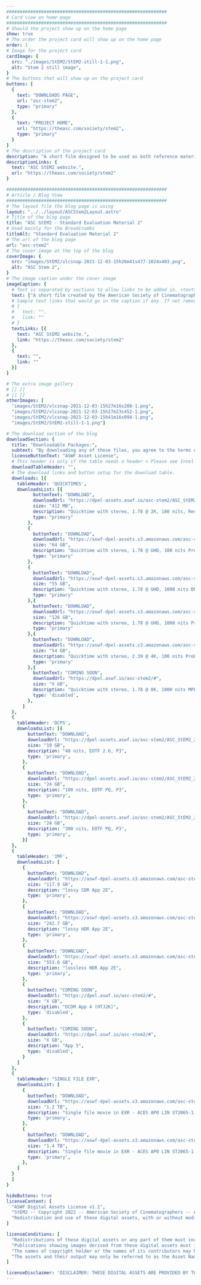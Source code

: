 ```yaml
---
############################################################
# Card view on home page
############################################################
# Should the project show up on the home page
show: true
# The order the project card will show up on the home page
order: 1
# Image for the project card
cardImage: {
  src: "./images/StEM2/StEM2-still-1-1.png",
  alt: "Stem 2 still image",
}
# The buttons that will show up on the project card
buttons: [
  {
    text: "DOWNLOADS PAGE",
    url: "asc-stem2",
    type: "primary"
  },
  {
    text: "PROJECT HOME",
    url: "https://theasc.com/society/stem2",
    type: "primary"
  }
]
# The description of the project card
description: "A short film designed to be used as both reference material and stress testing for color pipelines, image processing, and projection systems. Supplied in a range of image formats including high dynamic range (HDR), high resolution, and wide color gamut. For more information, visit the"
descriptionLinks: {
  text: "ASC StEM2 website.",
  url: "https://theasc.com/society/stem2"
}

############################################################
# Article / Blog View
############################################################
# The layout file the blog page is using
layout: "../../layout/ASCStem2Layout.astro"
# Title of the blog page
title: "ASC StEM2 - Standard Evaluation Material 2"
# Used mainly for the Breadcrumbs
titleAlt: "Standard Evaluation Material 2"
# The url of the blog page
url: "asc-stem2"
# The cover image at the top of the blog
coverImage: {
  src: "images/StEM2/vlcsnap-2021-12-03-15h26m41s477-1024x403.png",
  alt: "ASC Stem 2",
}
# The image caption under the cover image
imageCaption: {
  # Text is separated by sections to allow links to be added in. <text> <link> <text>
  text: ["A short film created by the American Society of Cinematographers Motion Imaging Technology Council designed to be used as both reference material and stress testing for color pipelines, image processing, monitors and projection systems. Supplied in a range of image formats including high dynamic range (HDR), high resolution, and wide color gamut. For more information, visit the "],
  # Sample text links that would go in the caption if any. If not remove them like this:
  # {
  #   text: "",
  #   link: ""
  # }
  textLinks: [{
    text: "ASC StEM2 website.",
    link: "https://theasc.com/society/stem2"
  },
  {
    text: "",
    link: ""
  }]
}

# The extra image gallery
# [] []
# [] []
otherImages: [
  "images/StEM2/vlcsnap-2021-12-03-15h27m16s208-1.png", 
  "images/StEM2/vlcsnap-2021-12-03-15h27m23s452-1.png", 
  "images/StEM2/vlcsnap-2021-12-03-15h41m16s094-1.png", 
  "images/StEM2/StEM2-still-1-1.png"]

# The download section of the blog
downloadSection: {
  title: "Downloadable Packages:",
  subtext: "By downloading any of these files, you agree to the terms of the license linked below.",
  licenseButtonText: "ASWF Asset License",
  # This header is only if the table needs a header < Please see Intel page for example of that >
  downloadTableHeader: "",
  # The download links and button setup for the download table.
  downloads: [{
    tableHeader: 'QUICKTIMES',
    downloadsList: [{
          buttonText: "DOWNLOAD",
          downloadUrl: "https://dpel-assets.aswf.io/asc-stem2/ASC_StEM2_178_2K_24_100nits_Rec709_Stereo.mp4",
          size: "412 MB",
          description: "Quicktime with stereo, 1.78 @ 2K, 100 nits, Rec709, 1920x1080",
          type: "primary"
        },
        {
          buttonText: "DOWNLOAD",
          downloadUrl: "https://aswf-dpel-assets.s3.amazonaws.com/asc-stem2/ASC_StEM2_178_UHD_24_100nits_Rec709_Stereo_ProRes422HQ.mov",
          size: "64 GB",
          description: "Quicktime with stereo, 1.78 @ UHD, 100 nits ProRes422HQ, Rec709, 3840x2160",
          type: "primary"
        },
        {
          buttonText: "DOWNLOAD",
          downloadUrl: "https://aswf-dpel-assets.s3.amazonaws.com/asc-stem2/ASC_StEM2_178_UHD_ST2084_1000nits_Rec2020_Stereo_DNxHR_HQX.mov",
          size: "55 GB",
          description: "Quicktime with stereo, 1.78 @ UHD, 1000 nits DNxHR_HQX, Rec2020",
          type: "primary"
        },{
          buttonText: "DOWNLOAD",
          downloadUrl: "https://aswf-dpel-assets.s3.amazonaws.com/asc-stem2/ASC_StEM2_178_UHD_ST2084_1000nits_Rec2020_Stereo_ProRes4444XQ.mov",
          size: "126 GB",
          description: "Quicktime with stereo, 1.78 @ UHD, 1000 nits ProRes4444XQ, Rec2020",
          type: "primary"
        },{
          buttonText: "DOWNLOAD",
          downloadUrl: "https://aswf-dpel-assets.s3.amazonaws.com/asc-stem2/ASC_StEM2_239_4K_24_100nits_Rec709_Stereo_ProRes422HQ.mov",
          size: "54 GB",
          description: "Quicktime with stereo, 2.39 @ 4K, 100 nits ProRes422HQ, Rec709, 4096x1716",
          type: "primary"
        },{
          buttonText: "COMING SOON",
          downloadUrl: "https://dpel.aswf.io/asc-stem2/#",
          size: "X GB",
          description: "Quicktime with stereo, 1.78 @ 8K, 1000 nits MPEG-5, Rec2020, 8192x3432",
          type: 'disabled',
        },
      ]
  },
  {
    tableHeader: 'DCPS',
    downloadsList: [{
        buttonText: "DOWNLOAD",
        downloadUrl: "https://dpel-assets.aswf.io/asc-stem2/ASC_StEM2_239_4K_26_48nits_P3_DCP/788782_StEM-2_TST-1-48nit-14fl_S_EN-XX_OV_71-IAB_4K_ASC_20220608_DLX_SMPTE_OV.zip",
        size: "19 GB",
        description: "48 nits, EOTF 2.6, P3",
        type: 'primary',
      },
      {
        buttonText: "DOWNLOAD",
        downloadUrl: "https://dpel-assets.aswf.io/asc-stem2/ASC_StEM2_239_4K_PQ_108nits_P3_DCP/781435_StEM-2_TST-1-108nit_S_EN-XX_OV_71-IAB_4K_ASC_20220608_DLX_SMPTE_OV.zip",
        size: "24 GB",
        description: "108 nits, EOTF PQ, P3",
        type: 'primary',
      },
      {
        buttonText: "DOWNLOAD",
        downloadUrl: "https://dpel-assets.aswf.io/asc-stem2/ASC_StEM2_239_4K_PQ_300nits_P3_DCP/781438_StEM-2_TST_-1-300nit_S_EN-XX_OV_71-IAB_4K_ASC_20220608_DLX_SMPTE_OV.zip",
        size: "24 GB",
        description: "300 nits, EOTF PQ, P3",
        type: 'primary',
      }]
  },
  {
    tableHeader: 'IMF',
    downloadsList: [
      {
        buttonText: "DOWNLOAD",
        downloadUrl: "https://aswf-dpel-assets.s3.amazonaws.com/asc-stem2/IMF/StEM2_TST_SDR_Rec709_IMF_App2e_Lossy.zip",
        size: "117.9 GB",
        description: "lossy SDR App 2E",
        type: 'primary',
      },
      {
        buttonText: "DOWNLOAD",
        downloadUrl: "https://aswf-dpel-assets.s3.amazonaws.com/asc-stem2/IMF/StEM2_TST_HDR_Rec2020PQ_IMF_APP2e_Lossy.zip",
        size: "242.7 GB",
        description: "lossy HDR App 2E",
        type: 'primary',
      },
      {
        buttonText: "DOWNLOAD",
        downloadUrl: "https://aswf-dpel-assets.s3.amazonaws.com/asc-stem2/IMF/StEM2_TST_HDR_Rec2020PQ_IMF_App2e_Lossless.zip",
        size: "553.6 GB",
        description: "lossless HDR App 2E",
        type: 'primary',
      },
      {
        buttonText: "COMING SOON",
        downloadUrl: "https://dpel.aswf.io/asc-stem2/#",
        size: "X GB",
        description: "DCDM App 4 (HTJ2K)",
        type: 'disabled',
      },
      {
        buttonText: "COMING SOON",
        downloadUrl: "https://dpel.aswf.io/asc-stem2/#",
        size: "X GB",
        description: "App 5",
        type: 'disabled',
      }
    ]
  },
  {
    tableHeader: "SINGLE FILE EXR",
    downloadsList: [
      {
        buttonText: "DOWNLOAD",
        downloadUrl: "https://aswf-dpel-assets.s3.amazonaws.com/asc-stem2/EXR/mission_StEM2_EXR_239_4096x1716.zip",
        size: "1.2 TB",
        description: "Single file movie in EXR - ACES AP0 LIN ST2065-1, 2.39, 4096x1716",
        type: 'primary',
      },
      {
        buttonText: "DOWNLOAD",
        downloadUrl: "https://aswf-dpel-assets.s3.amazonaws.com/asc-stem2/EXR/mission_StEM2_EXR_178_3840x2160.zip",
        size: "1.4 TB",
        description: "Single file movie in EXR - ACES AP0 LIN ST2065-1, 1.78, 3840x2160",
        type: 'primary',
      },
    ]
  }
  ]
}

hideButtons: true
licenseContent: [
  "ASWF Digital Assets License v1.1",
  "StEM2 -- Copyright 2022 -- American Society of Cinematographers -- All rights reserved.",
  "Redistribution and use of these digital assets, with or without modification, solely for education, training, research, software and hardware development, performance benchmarking (including publication of benchmark results and permitting reproducibility of the benchmark results by third parties), or software and hardware product demonstrations, are permitted provided that the following conditions are met:"
]

licenseConditions: [
  "Redistributions of these digital assets or any part of them must include the above copyright notice, this list of conditions and the disclaimer below, and if applicable, a description of how the redistributed versions of the digital assets differ from the originals.",
  "Publications showing images derived from these digital assets must include the above copyright notice.",
  "The names of copyright holder or the names of its contributors may NOT be used to promote or to imply endorsement, sponsorship, or affiliation with products developed or tested utilizing these digital assets or benchmarking results obtained from these digital assets, without prior written permission from copyright holder.",
  "The assets and their output may only be referred to as the Asset Name listed above, and your use of the Asset Name shall be solely to identify the digital assets. Other than as expressly permitted by this License, you may NOT use any trade names, trademarks, service marks, or product names of the copyright holder for any purpose."
]

licenseDisclaimer: 'DISCLAIMER: THESE DIGITAL ASSETS ARE PROVIDED BY THE COPYRIGHT HOLDER "AS IS" AND ANY EXPRESS OR IMPLIED WARRANTIES, INCLUDING, BUT NOT LIMITED TO, THE IMPLIED WARRANTIES OF MERCHANTABILITY AND FITNESS FOR A PARTICULAR PURPOSE, ARE DISCLAIMED. IN NO EVENT SHALL COPYRIGHT HOLDER BE LIABLE FOR ANY DIRECT, INDIRECT, INCIDENTAL, SPECIAL, EXEMPLARY, OR CONSEQUENTIAL DAMAGES (INCLUDING, BUT NOT LIMITED TO, PROCUREMENT OF SUBSTITUTE GOODS OR SERVICES; LOSS OF USE, DATA, OR PROFITS; OR BUSINESS INTERRUPTION) HOWEVER CAUSED AND ON ANY THEORY OF LIABILITY, WHETHER IN CONTRACT, STRICT LIABILITY, OR TORT (INCLUDING NEGLIGENCE OR OTHERWISE) ARISING IN ANY WAY OUT OF THE USE OF THESE DIGITAL ASSETS, EVEN IF ADVISED OF THE POSSIBILITY OF SUCH DAMAGE.'
---
```

